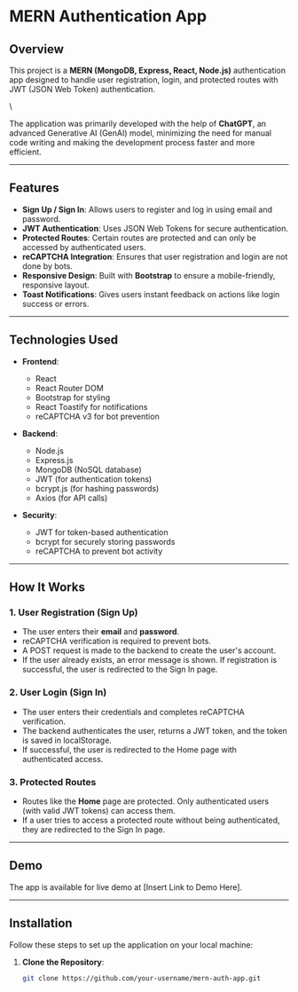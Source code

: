 # MERN Authentication App

## Overview

This project is a **MERN (MongoDB, Express, React, Node.js)** authentication app designed to handle user registration, login, and protected routes with JWT (JSON Web Token) authentication.

\

The application was primarily developed with the help of **ChatGPT**, an advanced Generative AI (GenAI) model, minimizing the need for manual code writing and making the development process faster and more efficient. 

---

## Features

- **Sign Up / Sign In**: Allows users to register and log in using email and password.
- **JWT Authentication**: Uses JSON Web Tokens for secure authentication.
- **Protected Routes**: Certain routes are protected and can only be accessed by authenticated users.
- **reCAPTCHA Integration**: Ensures that user registration and login are not done by bots.
- **Responsive Design**: Built with **Bootstrap** to ensure a mobile-friendly, responsive layout.
- **Toast Notifications**: Gives users instant feedback on actions like login success or errors.

---

## Technologies Used

- **Frontend**:
  - React
  - React Router DOM
  - Bootstrap for styling
  - React Toastify for notifications
  - reCAPTCHA v3 for bot prevention

- **Backend**:
  - Node.js
  - Express.js
  - MongoDB (NoSQL database)
  - JWT (for authentication tokens)
  - bcrypt.js (for hashing passwords)
  - Axios (for API calls)

- **Security**:
  - JWT for token-based authentication
  - bcrypt for securely storing passwords
  - reCAPTCHA to prevent bot activity

---

## How It Works

### 1. **User Registration (Sign Up)**
   - The user enters their **email** and **password**.
   - reCAPTCHA verification is required to prevent bots.
   - A POST request is made to the backend to create the user's account.
   - If the user already exists, an error message is shown. If registration is successful, the user is redirected to the Sign In page.

### 2. **User Login (Sign In)**
   - The user enters their credentials and completes reCAPTCHA verification.
   - The backend authenticates the user, returns a JWT token, and the token is saved in localStorage.
   - If successful, the user is redirected to the Home page with authenticated access.

### 3. **Protected Routes**
   - Routes like the **Home** page are protected. Only authenticated users (with valid JWT tokens) can access them.
   - If a user tries to access a protected route without being authenticated, they are redirected to the Sign In page.

---

## Demo

The app is available for live demo at [Insert Link to Demo Here].

---

## Installation

Follow these steps to set up the application on your local machine:

1. **Clone the Repository**:
   ```bash
   git clone https://github.com/your-username/mern-auth-app.git

